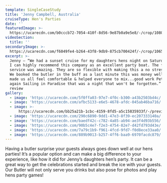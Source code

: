 ```yaml
---
template: SingleCaseStudy
title: 'Jenny Campbell, Australia'
cruiseType: Hen's Parties
date: ''
featuredImage: >-
  https://ucarecdn.com/b0cccb72-7054-410f-8d56-9e87b0a9e5e8/-/crop/1080x1223/0,0/-/preview/
videoSection:
  title: ''
secondaryImage: >-
  https://ucarecdn.com/f6049fe4-b264-43f8-9db9-875cb700424f/-/crop/1065x1080/207,0/-/preview/
excerpt: >-
  Jenny – “We had a sunset cruise for my daughters hens night on Saturday night.
  I can highly recommend this company as an excellent party boat. The food &
  service was amazing. They are so flexible with making this a no stress event.
  We booked the butler in the buff as a last minute this was money well spent he
  made us all feel comfortable & helped everyone to mix...good work Pete. Thanks
  again Sailing in Paradise that was a night that won't be forgotten.” Facebook
  review 
gallery:
  - image: 'https://ucarecdn.com/5f0ffa03-97e7-4f0c-b300-a43b2503bd4c/'
  - image: 'https://ucarecdn.com/afbc5133-e6e5-4678-afdc-045ab46ba716/'
  - image: >-
      https://ucarecdn.com/bb25a21b-1cbc-4159-8fd5-a5c15835933f/-/preview/-/enhance/26/
  - image: 'https://ucarecdn.com/290c6890-9dd1-47e3-8f39-ec207333140a/'
  - image: 'https://ucarecdn.com/baedf42c-c782-4a85-ab94-ae3f4d93b556/'
  - image: 'https://ucarecdn.com/90b5c4e7-f2e3-4754-82e7-d42fd793d43e/'
  - image: 'https://ucarecdn.com/7a79c1b9-f961-4fcd-9fd7-f0d8ece33aa0/'
  - image: 'https://ucarecdn.com/889b9013-b257-4ff6-baa9-6970facdc879/'
---
```

Having a butler surprise your guests always goes down well at our hens parties! It’s a popular option and can make a big difference to your experience, like how it did for Jenny’s daughters hen’s party. It can be a great way to get the celebrations started and break the ice with your guests. Our Butler will not only serve you drinks but also pose for photos and play hens party games!
